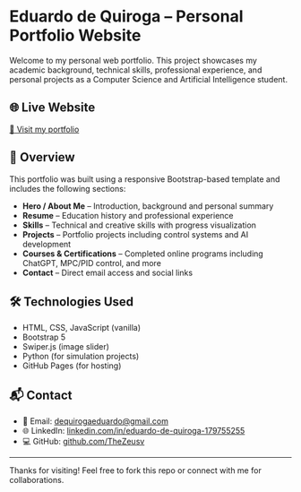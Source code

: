 # Eduardo de Quiroga – Personal Portfolio Website

Welcome to my personal web portfolio. This project showcases my academic background, technical skills, professional experience, and personal projects as a Computer Science and Artificial Intelligence student.

## 🌐 Live Website

[🔗 Visit my portfolio]((https://thezeusv.github.io/))

## 📌 Overview

This portfolio was built using a responsive Bootstrap-based template and includes the following sections:

- **Hero / About Me** – Introduction, background and personal summary
- **Resume** – Education history and professional experience
- **Skills** – Technical and creative skills with progress visualization
- **Projects** – Portfolio projects including control systems and AI development
- **Courses & Certifications** – Completed online programs including ChatGPT, MPC/PID control, and more
- **Contact** – Direct email access and social links


## 🛠 Technologies Used

- HTML, CSS, JavaScript (vanilla)
- Bootstrap 5
- Swiper.js (image slider)
- Python (for simulation projects)
- GitHub Pages (for hosting)


## 📬 Contact

- 📧 Email: [dequirogaeduardo@gmail.com](mailto:dequirogaeduardo@gmail.com)
- 🌐 LinkedIn: [linkedin.com/in/eduardo-de-quiroga-179755255](https://www.linkedin.com/in/eduardo-de-quiroga-179755255/)
- 💻 GitHub: [github.com/TheZeusv](https://github.com/TheZeusv)

---

Thanks for visiting! Feel free to fork this repo or connect with me for collaborations.
